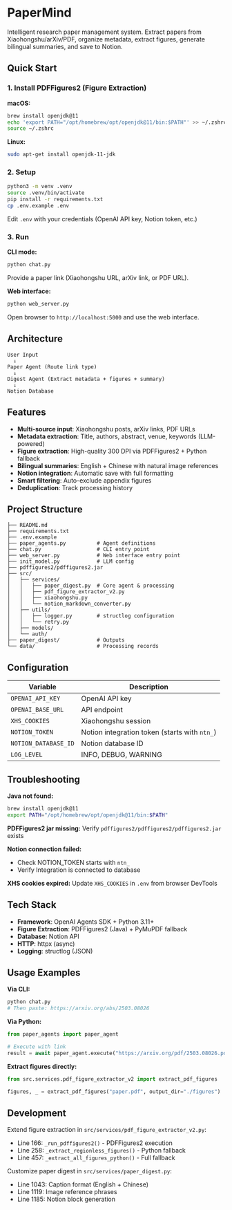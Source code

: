 # PaperMind

Intelligent research paper management system. Extract papers from Xiaohongshu/arXiv/PDF, organize metadata, extract figures, generate bilingual summaries, and save to Notion.

## Quick Start

### 1. Install PDFFigures2 (Figure Extraction)

**macOS:**
```bash
brew install openjdk@11
echo 'export PATH="/opt/homebrew/opt/openjdk@11/bin:$PATH"' >> ~/.zshrc
source ~/.zshrc
```

**Linux:**
```bash
sudo apt-get install openjdk-11-jdk
```

### 2. Setup

```bash
python3 -m venv .venv
source .venv/bin/activate
pip install -r requirements.txt
cp .env.example .env
```

Edit `.env` with your credentials (OpenAI API key, Notion token, etc.)

### 3. Run

**CLI mode:**
```bash
python chat.py
```
Provide a paper link (Xiaohongshu URL, arXiv link, or PDF URL).

**Web interface:**
```bash
python web_server.py
```
Open browser to `http://localhost:5000` and use the web interface.

## Architecture

```
User Input
  ↓
Paper Agent (Route link type)
  ↓
Digest Agent (Extract metadata + figures + summary)
  ↓
Notion Database
```

## Features

- **Multi-source input**: Xiaohongshu posts, arXiv links, PDF URLs
- **Metadata extraction**: Title, authors, abstract, venue, keywords (LLM-powered)
- **Figure extraction**: High-quality 300 DPI via PDFFigures2 + Python fallback
- **Bilingual summaries**: English + Chinese with natural image references
- **Notion integration**: Automatic save with full formatting
- **Smart filtering**: Auto-exclude appendix figures
- **Deduplication**: Track processing history

## Project Structure

```
├── README.md
├── requirements.txt
├── .env.example
├── paper_agents.py          # Agent definitions
├── chat.py                  # CLI entry point
├── web_server.py            # Web interface entry point
├── init_model.py            # LLM config
├── pdffigures2/pdffigures2.jar
├── src/
│   ├── services/
│   │   ├── paper_digest.py  # Core agent & processing
│   │   ├── pdf_figure_extractor_v2.py
│   │   ├── xiaohongshu.py
│   │   └── notion_markdown_converter.py
│   ├── utils/
│   │   ├── logger.py        # structlog configuration
│   │   └── retry.py
│   ├── models/
│   └── auth/
├── paper_digest/            # Outputs
└── data/                    # Processing records
```

## Configuration

| Variable | Description |
|----------|-------------|
| `OPENAI_API_KEY` | OpenAI API key |
| `OPENAI_BASE_URL` | API endpoint |
| `XHS_COOKIES` | Xiaohongshu session |
| `NOTION_TOKEN` | Notion integration token (starts with `ntn_`) |
| `NOTION_DATABASE_ID` | Notion database ID |
| `LOG_LEVEL` | INFO, DEBUG, WARNING |

## Troubleshooting

**Java not found:**
```bash
brew install openjdk@11
export PATH="/opt/homebrew/opt/openjdk@11/bin:$PATH"
```

**PDFFigures2 jar missing:** Verify `pdffigures2/pdffigures2/pdffigures2.jar` exists

**Notion connection failed:**
- Check NOTION_TOKEN starts with `ntn_`
- Verify Integration is connected to database

**XHS cookies expired:** Update `XHS_COOKIES` in `.env` from browser DevTools

## Tech Stack

- **Framework**: OpenAI Agents SDK + Python 3.11+
- **Figure Extraction**: PDFFigures2 (Java) + PyMuPDF fallback
- **Database**: Notion API
- **HTTP**: httpx (async)
- **Logging**: structlog (JSON)

## Usage Examples

**Via CLI:**
```bash
python chat.py
# Then paste: https://arxiv.org/abs/2503.08026
```

**Via Python:**
```python
from paper_agents import paper_agent

# Execute with link
result = await paper_agent.execute("https://arxiv.org/pdf/2503.08026.pdf")
```

**Extract figures directly:**
```python
from src.services.pdf_figure_extractor_v2 import extract_pdf_figures

figures, _ = extract_pdf_figures("paper.pdf", output_dir="./figures")
```

## Development

Extend figure extraction in `src/services/pdf_figure_extractor_v2.py`:
- Line 166: `_run_pdffigures2()` - PDFFigures2 execution
- Line 258: `_extract_regionless_figures()` - Python fallback
- Line 457: `_extract_all_figures_python()` - Full fallback

Customize paper digest in `src/services/paper_digest.py`:
- Line 1043: Caption format (English + Chinese)
- Line 1119: Image reference phrases
- Line 1185: Notion block generation
